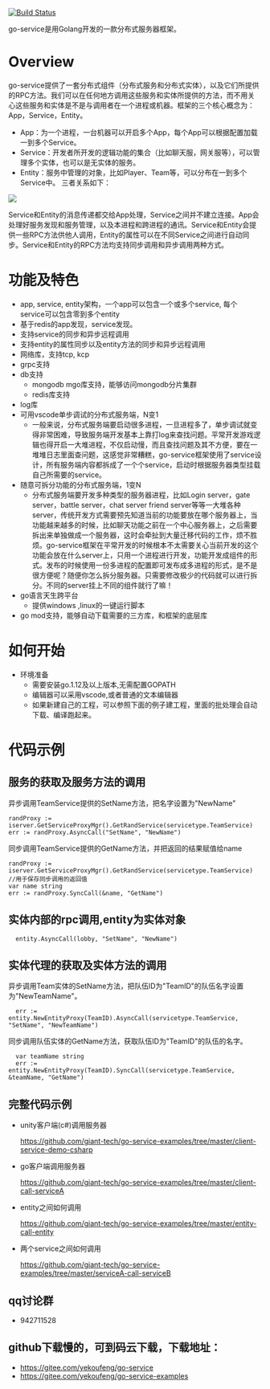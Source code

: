 [![Build Status](https://travis-ci.org/atotto/travisci-golang-example.png)](https://travis-ci.org/atotto/travisci-golang-example)

go-service是用Golang开发的一款分布式服务器框架。

# Overview

go-service提供了一套分布式组件（分布式服务和分布式实体），以及它们所提供的RPC方法。我们可以在任何地方调用这些服务和实体所提供的方法，而不用关心这些服务和实体是不是与调用者在一个进程或机器。框架的三个核心概念为：App，Service，Entity。
- App：为一个进程，一台机器可以开启多个App，每个App可以根据配置加载一到多个Service。
- Service：开发者所开发的逻辑功能的集合（比如聊天服，网关服等），可以管理多个实体，也可以是无实体的服务。
- Entity：服务中管理的对象，比如Player、Team等，可以分布在一到多个Service中。
三者关系如下：

<img src="https://github.com/giant-tech/go-service/blob/master/resources/app-service-entity.jpg" />

Service和Entity的消息传递都交给App处理，Service之间并不建立连接。App会处理好服务发现和服务管理，以及本进程和跨进程的通讯。Service和Entity会提供一些RPC方法供他人调用，Entity的属性可以在不同Service之间进行自动同步。Service和Entity的RPC方法均支持同步调用和异步调用两种方式。

# 功能及特色
- app, service, entity架构，一个app可以包含一个或多个service, 每个service可以包含零到多个entity
- 基于redis的app发现，service发现。
- 支持service的同步和异步远程调用
- 支持entity的属性同步以及entity方法的同步和异步远程调用
- 网络库，支持tcp, kcp
- grpc支持
- db支持
	* mongodb mgo库支持，能够访问mongodb分片集群
	* redis库支持
- log库
- 可用vscode单步调试的分布式服务端，N变1
  * 一般来说，分布式服务端要启动很多进程，一旦进程多了，单步调试就变得非常困难，导致服务端开发基本上靠打log来查找问题。平常开发游戏逻辑也得开启一大堆进程，不仅启动慢，而且查找问题及其不方便，要在一堆堆日志里面查问题，这感觉非常糟糕，go-service框架使用了service设计，所有服务端内容都拆成了一个个service，启动时根据服务器类型挂载自己所需要的service。
- 随意可拆分功能的分布式服务端，1变N
  * 分布式服务端要开发多种类型的服务器进程，比如Login server，gate server，battle server，chat server friend server等等一大堆各种server，传统开发方式需要预先知道当前的功能要放在哪个服务器上，当功能越来越多的时候，比如聊天功能之前在一个中心服务器上，之后需要拆出来单独做成一个服务器，这时会牵扯到大量迁移代码的工作，烦不胜烦。go-service框架在平常开发的时候根本不太需要关心当前开发的这个功能会放在什么server上，只用一个进程进行开发，功能开发成组件的形式。发布的时候使用一份多进程的配置即可发布成多进程的形式，是不是很方便呢？随便你怎么拆分服务器。只需要修改极少的代码就可以进行拆分。不同的server挂上不同的组件就行了嘛！
- go语言天生跨平台
  * 提供windows ,linux的一键运行脚本
- go mod支持，能够自动下载需要的三方库，和框架的底层库

# 如何开始
- 环境准备
	* 需要安装go.1.12及以上版本,无需配置GOPATH
	* 编辑器可以采用vscode,或者普通的文本编辑器
	* 如果新建自己的工程，可以参照下面的例子建工程，里面的批处理会自动下载、编译跑起来。

# 代码示例
## 服务的获取及服务方法的调用
异步调用TeamService提供的SetName方法，把名字设置为"NewName"
```
randProxy := iserver.GetServiceProxyMgr().GetRandService(servicetype.TeamService)
err := randProxy.AsyncCall("SetName", "NewName")
```
同步调用TeamService提供的GetName方法，并把返回的结果赋值给name
```
randProxy := iserver.GetServiceProxyMgr().GetRandService(servicetype.TeamService)
//用于保存同步调用的返回值
var name string
err := randProxy.SyncCall(&name, "GetName")
```

## 实体内部的rpc调用,entity为实体对象
```
  entity.AsyncCall(lobby, "SetName", "NewName")
```

## 实体代理的获取及实体方法的调用

异步调用Team实体的SetName方法，把队伍ID为"TeamID"的队伍名字设置为"NewTeamName"。
```
  err := entity.NewEntityProxy(TeamID).AsyncCall(servicetype.TeamService, "SetName", "NewTeamName")
```

同步调用队伍实体的GetName方法，获取队伍ID为"TeamID"的队伍的名字。
```
  var teamName string
  err := entity.NewEntityProxy(TeamID).SyncCall(servicetype.TeamService, &teamName, "GetName")
```

## 完整代码示例
- unity客户端(c#)调用服务器

	https://github.com/giant-tech/go-service-examples/tree/master/client-service-demo-csharp

- go客户端调用服务器

	https://github.com/giant-tech/go-service-examples/tree/master/client-call-serviceA

- entity之间如何调用

	https://github.com/giant-tech/go-service-examples/tree/master/entity-call-entity

- 两个service之间如何调用

	https://github.com/giant-tech/go-service-examples/tree/master/serviceA-call-serviceB

## qq讨论群
- 942711528
## github下载慢的，可到码云下载，下载地址：
- https://gitee.com/yekoufeng/go-service
- https://gitee.com/yekoufeng/go-service-examples
